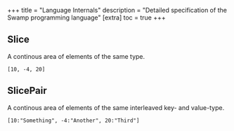 +++
title = "Language Internals"
description = "Detailed specification of the Swamp programming language"
[extra]
toc = true
+++

## Slice

A continous area of elements of the same type.

```swamp
[10, -4, 20]
```

## SlicePair

A continous area of elements of the same interleaved key- and value-type.

```swamp
[10:"Something", -4:"Another", 20:"Third"]
```
